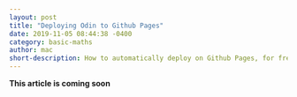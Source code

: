 ```yaml
---
layout: post
title: "Deploying Odin to Github Pages"
date: 2019-11-05 08:44:38 -0400
category: basic-maths
author: mac
short-description: How to automatically deploy on Github Pages, for free!
---
```


**This article is coming soon**


